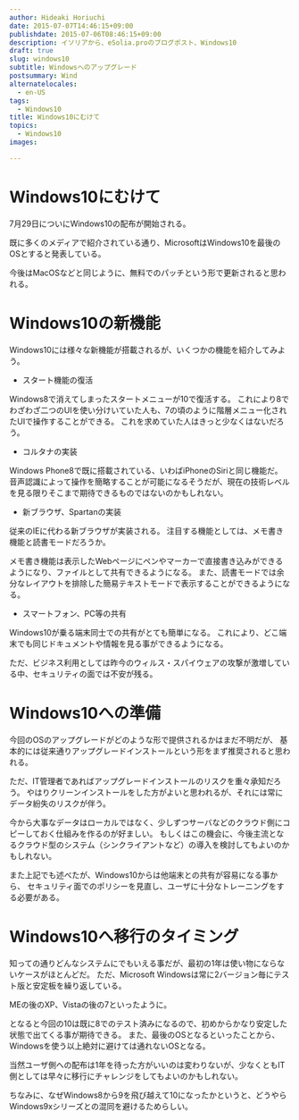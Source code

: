 ```yaml
---
author: Hideaki Horiuchi
date: 2015-07-07T14:46:15+09:00
publishdate: 2015-07-06T08:46:15+09:00
description: イソリアから、eSolia.proのブログポスト、Windows10
draft: true
slug: windows10
subtitle: Windowsへのアップグレード
postsummary: Wind
alternatelocales:
  - en-US
tags:
  - Windows10
title: Windows10にむけて
topics:
  - Windows10
images:

---
```


# Windows10にむけて #

7月29日についにWindows10の配布が開始される。　　

既に多くのメディアで紹介されている通り、MicrosoftはWindows10を最後のOSとすると発表している。

今後はMacOSなどと同じように、無料でのパッチという形で更新されると思われる。

# Windows10の新機能 #


Windows10には様々な新機能が搭載されるが、いくつかの機能を紹介してみよう。

* スタート機能の復活

Windows8で消えてしまったスタートメニューが10で復活する。
これにより8でわざわざ二つのUIを使い分けいていた人も、7の頃のように階層メニュー化されたUIで操作することができる。
これを求めていた人はきっと少なくはないだろう。


* コルタナの実装

Windows Phone8で既に搭載されている、いわばiPhoneのSiriと同じ機能だ。
音声認識によって操作を簡略することが可能になるそうだが、現在の技術レベルを見る限りそこまで期待できるものではないのかもしれない。

* 新ブラウザ、Spartanの実装

従来のIEに代わる新ブラウザが実装される。
注目する機能としては、メモ書き機能と読書モードだろうか。

メモ書き機能は表示したWebページにペンやマーカーで直接書き込みができるようになり、ファイルとして共有できるようになる。
また、読書モードでは余分なレイアウトを排除した簡易テキストモードで表示することができるようになる。

* スマートフォン、PC等の共有

Windows10が乗る端末同士での共有がとても簡単になる。
これにより、どこ端末でも同じドキュメントや情報を見る事ができるようになる。

ただ、ビジネス利用としては昨今のウィルス・スパイウェアの攻撃が激増している中、セキュリティの面では不安が残る。

# Windows10への準備 #

今回のOSのアップグレードがどのような形で提供されるかはまだ不明だが、
基本的には従来通りアップグレードインストールという形をまず推奨されると思われる。

ただ、IT管理者であればアップグレードインストールのリスクを重々承知だろう。
やはりクリーンインストールをした方がよいと思われるが、それには常にデータ紛失のリスクが伴う。

今から大事なデータはローカルではなく、少しずつサーバなどのクラウド側にコピーしておく仕組みを作るのが好ましい。
もしくはこの機会に、今後主流となるクラウド型のシステム（シンクライアントなど）の導入を検討してもよいのかもしれない。

また上記でも述べたが、Windows10からは他端末との共有が容易になる事から、
セキュリティ面でのポリシーを見直し、ユーザに十分なトレーニングをする必要がある。

# Windows10へ移行のタイミング #

知っての通りどんなシステムにでもいえる事だが、最初の1年は使い物にならないケースがほとんどだ。
ただ、Microsoft Windowsは常に2バージョン毎にテスト版と安定板を繰り返している。

MEの後のXP、Vistaの後の7といったように。

となると今回の10は既に8でのテスト済みになるので、初めからかなり安定した状態で出てくる事が期待できる。
また、最後のOSとなるといったことから、Windowsを使う以上絶対に避けては通れないOSとなる。

当然ユーザ側への配布は1年を待った方がいいのは変わりないが、少なくともIT側としては早々に移行にチャレンジをしてもよいのかもしれない。

ちなみに、なぜWindows8から9を飛び越えて10になったかというと、どうやらWindows9xシリーズとの混同を避けるためらしい。

